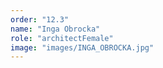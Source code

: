 ```yaml
---
order: "12.3"
name: "Inga Obrocka"
role: "architectFemale"
image: "images/INGA_OBROCKA.jpg"
---
```

